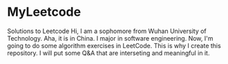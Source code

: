 # MyLeetcode
Solutions to Leetcode
Hi, I am a sophomore from Wuhan University of Technology. Aha, it is in China.
I major in software engineering. Now, I'm going to do some algorithm exercises in LeetCode.
This is why I create this repository. I will put some Q&A that are interseting and meaningful in it.

